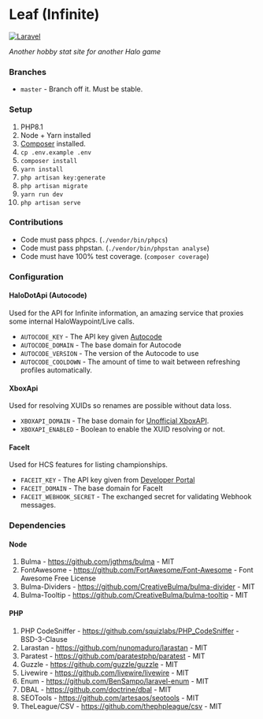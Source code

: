 # Leaf (Infinite)
[![Laravel](https://github.com/iBotPeaches/LeafApp_Infinite/actions/workflows/laravel.yml/badge.svg)](https://github.com/iBotPeaches/LeafApp_Infinite/actions/workflows/laravel.yml)

_Another hobby stat site for another Halo game_

### Branches
 * `master` - Branch off it. Must be stable.

### Setup
1. PHP8.1
2. Node + Yarn installed
3. [Composer](https://getcomposer.org/) installed.
4. `cp .env.example .env`
5. `composer install`
6. `yarn install`
7. `php artisan key:generate`
8. `php artisan migrate`
9. `yarn run dev`
10. `php artisan serve`

### Contributions
 * Code must pass phpcs. (`./vendor/bin/phpcs`)
 * Code must pass phpstan. (`./vendor/bin/phpstan analyse`)
 * Code must have 100% test coverage. (`composer coverage`)

### Configuration

#### HaloDotApi (Autocode)
Used for the API for Infinite information, an amazing service that proxies some internal HaloWaypoint/Live calls.

 * `AUTOCODE_KEY` - The API key given [Autocode](https://autocode.com/lib/halo/)
 * `AUTOCODE_DOMAIN` - The base domain for Autocode
 * `AUTOCODE_VERSION` - The version of the Autocode to use
 * `AUTOCODE_COOLDOWN` - The amount of time to wait between refreshing profiles automatically.

#### XboxApi
Used for resolving XUIDs so renames are possible without data loss.

 * `XBOXAPI_DOMAIN` - The base domain for [Unofficial XboxAPI](https://xbl-api.prouser123.me/).
 * `XBOXAPI_ENABLED` - Boolean to enable the XUID resolving or not.

#### FaceIt
Used for HCS features for listing championships.

 * `FACEIT_KEY` - The API key given from [Developer Portal](https://developers.faceit.com)
 * `FACEIT_DOMAIN` - The base domain for FaceIt
 * `FACEIT_WEBHOOK_SECRET` - The exchanged secret for validating Webhook messages.

### Dependencies

#### Node
1. Bulma - https://github.com/jgthms/bulma - MIT
2. FontAwesome - https://github.com/FortAwesome/Font-Awesome - Font Awesome Free License
3. Bulma-Dividers - https://github.com/CreativeBulma/bulma-divider - MIT
4. Bulma-Tooltip - https://github.com/CreativeBulma/bulma-tooltip - MIT

#### PHP
1. PHP CodeSniffer - https://github.com/squizlabs/PHP_CodeSniffer - BSD-3-Clause 
2. Larastan - https://github.com/nunomaduro/larastan - MIT
3. Paratest - https://github.com/paratestphp/paratest - MIT
4. Guzzle - https://github.com/guzzle/guzzle - MIT
5. Livewire - https://github.com/livewire/livewire - MIT
6. Enum - https://github.com/BenSampo/laravel-enum - MIT
7. DBAL - https://github.com/doctrine/dbal - MIT
8. SEOTools - https://github.com/artesaos/seotools - MIT
9. TheLeague/CSV - https://github.com/thephpleague/csv - MIT
